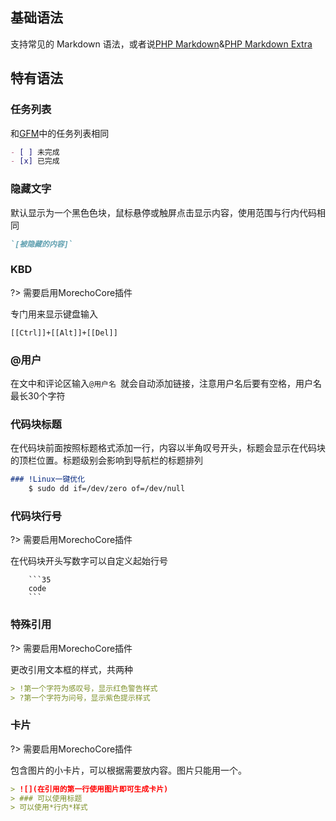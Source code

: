 ## 基础语法

支持常见的 Markdown 语法，或者说[PHP Markdown](http://michelf.ca/projects/php-markdown/)&[PHP Markdown Extra](http://michelf.ca/projects/php-markdown/extra)

## 特有语法

### 任务列表

和[GFM](https://github.github.com/gfm/)中的任务列表相同

```markdown
- [ ] 未完成
- [x] 已完成
```

### 隐藏文字

默认显示为一个黑色色块，鼠标悬停或触屏点击显示内容，使用范围与行内代码相同

```markdown
`[被隐藏的内容]`
```

### KBD

?> 需要启用MorechoCore插件

专门用来显示键盘输入

```
[[Ctrl]]+[[Alt]]+[[Del]]
```

### @用户

在文中和评论区输入`@用户名 `就会自动添加链接，注意用户名后要有空格，用户名最长30个字符

### 代码块标题

在代码块前面按照标题格式添加一行，内容以半角叹号开头，标题会显示在代码块的顶栏位置。标题级别会影响到导航栏的标题排列

```markdown
### !Linux一键优化
    $ sudo dd if=/dev/zero of=/dev/null
```

### 代码块行号

?> 需要启用MorechoCore插件

在代码块开头写数字可以自定义起始行号

```
    ```35
    code
    ```
```

### 特殊引用

?> 需要启用MorechoCore插件

更改引用文本框的样式，共两种

```markdown
> !第一个字符为感叹号，显示红色警告样式
> ?第一个字符为问号，显示紫色提示样式
```

### 卡片

?> 需要启用MorechoCore插件

包含图片的小卡片，可以根据需要放内容。图片只能用一个。

```markdown
> ![](在引用的第一行使用图片即可生成卡片)
> ### 可以使用标题
> 可以使用*行内*样式
```